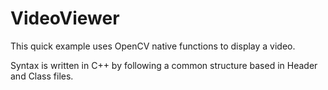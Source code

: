 # VideoViewer
This quick example uses OpenCV native functions to display a video.

Syntax is written in C++ by following a common structure based in Header and Class files.
